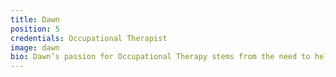 ```yaml
---
title: Dawn
position: 5
credentials: Occupational Therapist
image: dawn
bio: Dawn’s passion for Occupational Therapy stems from the need to help her mom’s arthritic hands from cutting hair for 20 years and counting! Once Dawn found that there was so much more to Occupational therapy than just meets the hand, she dived into pediatrics/ geriatrics and loved every moment of it. On her free time, when she’s not lifting wrists and fingers, she enjoys lifting weights, lifting her nephew, lifting pages in books, and lifting lids when she’s cooking.
---
```

